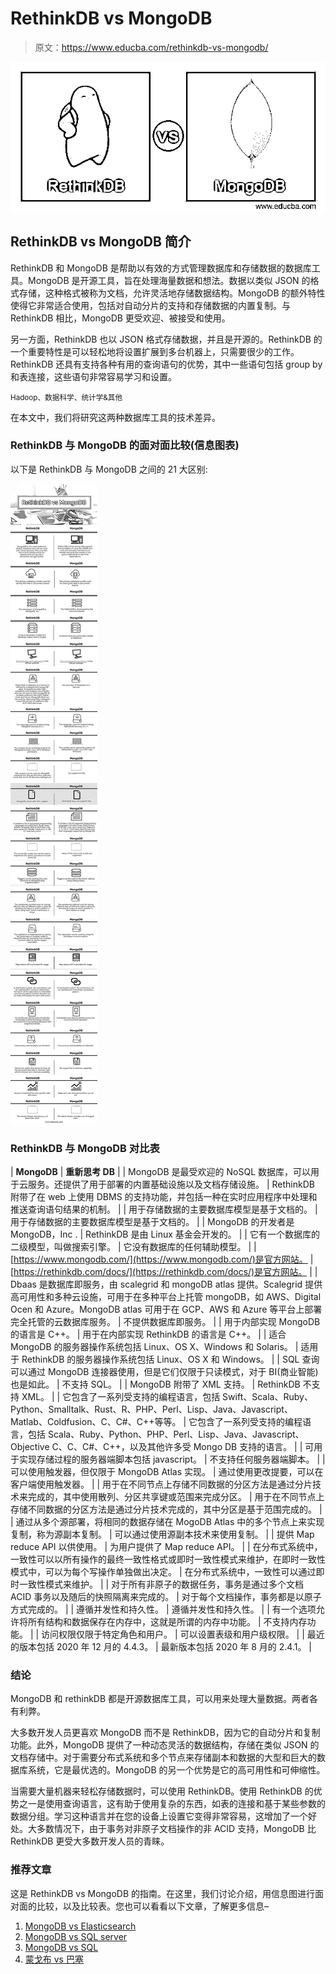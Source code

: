 # RethinkDB vs MongoDB

> 原文：<https://www.educba.com/rethinkdb-vs-mongodb/>

![RethinkDB vs MongoDB](img/f0e069751c0ba3865979d0ae7bfbbeaa.png)



## RethinkDB vs MongoDB 简介

RethinkDB 和 MongoDB 是帮助以有效的方式管理数据库和存储数据的数据库工具。MongoDB 是开源工具，旨在处理海量数据和想法。数据以类似 JSON 的格式存储，这种格式被称为文档，允许灵活地存储数据结构。MongoDB 的额外特性使得它非常适合使用，包括对自动分片的支持和存储数据的内置复制。与 RethinkDB 相比，MongoDB 更受欢迎、被接受和使用。

另一方面，RethinkDB 也以 JSON 格式存储数据，并且是开源的。RethinkDB 的一个重要特性是可以轻松地将设置扩展到多台机器上，只需要很少的工作。RethinkDB 还具有支持各种有用的查询语句的优势，其中一些语句包括 group by 和表连接，这些语句非常容易学习和设置。

<small>Hadoop、数据科学、统计学&其他</small>

在本文中，我们将研究这两种数据库工具的技术差异。

### RethinkDB 与 MongoDB 的面对面比较(信息图表)

以下是 RethinkDB 与 MongoDB 之间的 21 大区别:

![RethinkDB-vs-MongoDB-info](img/b71935e9c45f9f8e0a110a762087e8b7.png)



### **RethinkDB 与 MongoDB** 对比表

| **MongoDB** | **重新思考 DB** |
| MongoDB 是最受欢迎的 NoSQL 数据库，可以用于云服务。还提供了用于部署的内置基础设施以及文档存储设施。 | RethinkDB 附带了在 web 上使用 DBMS 的支持功能，并包括一种在实时应用程序中处理和推送查询语句结果的机制。 |
| 用于存储数据的主要数据库模型是基于文档的。 | 用于存储数据的主要数据库模型是基于文档的。 |
| MongoDB 的开发者是 MongoDB，Inc . | RethinkDB 是由 Linux 基金会开发的。 |
| 它有一个数据库的二级模型，叫做搜索引擎。 | 它没有数据库的任何辅助模型。 |
| [https://www.mongodb.com/](https://www.mongodb.com/)是官方网站。 | [https://rethinkdb.com/docs/](https://rethinkdb.com/docs/)是官方网站。 |
| Dbaas 是数据库即服务，由 scalegrid 和 mongoDB atlas 提供。Scalegrid 提供高可用性和多种云设施，可用于在多种平台上托管 mongoDB，如 AWS、Digital Ocen 和 Azure。MongoDB atlas 可用于在 GCP、AWS 和 Azure 等平台上部署完全托管的云数据库服务。 | 不提供数据库即服务。 |
| 用于内部实现 MongoDB 的语言是 C++。 | 用于在内部实现 RethinkDB 的语言是 C++。 |
| 适合 MongoDB 的服务器操作系统包括 Linux、OS X、Windows 和 Solaris。 | 适用于 RethinkDB 的服务器操作系统包括 Linux、OS X 和 Windows。 |
| SQL 查询可以通过 MongoDB 连接器使用，但是它们仅限于只读模式，对于 BI(商业智能)也是如此。 | 不支持 SQL。 |
| MongoDB 附带了 XML 支持。 | RethinkDB 不支持 XML。 |
| 它包含了一系列受支持的编程语言，包括 Swift、Scala、Ruby、Python、Smalltalk、Rust、R、PHP、Perl、Lisp、Java、Javascript、Matlab、Coldfusion、C、C#、C++等等。 | 它包含了一系列受支持的编程语言，包括 Scala、Ruby、Python、PHP、Perl、Lisp、Java、Javascript、Objective C、C、C#、C++，以及其他许多受 Mongo DB 支持的语言。 |
| 可用于实现存储过程的服务器端脚本包括 javascript。 | 不支持任何服务器端脚本。 |
| 可以使用触发器，但仅限于 MongoDB Atlas 实现。 | 通过使用更改提要，可以在客户端使用触发器。 |
| 用于在不同节点上存储不同数据的分区方法是通过分片技术来完成的，其中使用散列、分区共享键或范围来完成分区。 | 用于在不同节点上存储不同数据的分区方法是通过分片技术完成的，其中分区是基于范围完成的。 |
| 通过从多个源部署，将相同的数据存储在 MogoDB Atlas 中的多个节点上来实现复制，称为源副本复制。 | 可以通过使用源副本技术来使用复制。 |
| 提供 Map reduce API 以供使用。 | 为用户提供了 Map reduce API。 |
| 在分布式系统中，一致性可以以所有操作的最终一致性格式或即时一致性模式来维护，在即时一致性模式中，可以为每个写操作单独做出决定。 | 在分布式系统中，一致性可以通过即时一致性模式来维护。 |
| 对于所有非原子的数据任务，事务是通过多个文档 ACID 事务以及随后的快照隔离来完成的。 | 对于每个文档操作，事务都是以原子方式完成的。 |
| 遵循并发性和持久性。 | 遵循并发性和持久性。 |
| 有一个选项允许将所有结构和数据保存在内存中，这就是所谓的内存中功能。 | 不支持内存功能。 |
| 访问权限仅限于特定角色和用户。 | 可以设置表级和用户级权限。 |
| 最近的版本包括 2020 年 12 月的 4.4.3。 | 最新版本包括 2020 年 8 月的 2.4.1。 |

### 结论

MongoDB 和 rethinkDB 都是开源数据库工具，可以用来处理大量数据。两者各有利弊。

大多数开发人员更喜欢 MongoDB 而不是 RethinkDB，因为它的自动分片和复制功能。此外，MongoDB 提供了一种动态灵活的数据结构，存储在类似 JSON 的文档存储中。对于需要分布式系统和多个节点来存储副本和数据的大型和巨大的数据库系统，它是最优选的。MongoDB 的另一个优势是它的高可用性和可伸缩性。

当需要大量机器来轻松存储数据时，可以使用 RethinkDB。使用 RethinkDB 的优势之一是使用查询语言，这有助于使用复杂的东西，如表的连接和基于某些参数的数据分组。学习这种语言并在您的设备上设置它变得非常容易，这增加了一个好处。大多数情况下，由于事务对非原子文档操作的非 ACID 支持，MongoDB 比 RethinkDB 更受大多数开发人员的青睐。

### 推荐文章

这是 RethinkDB vs MongoDB 的指南。在这里，我们讨论介绍，用信息图进行面对面的比较，以及比较表。您也可以看看以下文章，了解更多信息–

1.  [MongoDB vs Elasticsearch](https://www.educba.com/mongodb-vs-elasticsearch/)
2.  [MongoDB vs SQL server](https://www.educba.com/mongodb-vs-sql-server/)
3.  [MongoDB vs SQL](https://www.educba.com/mongodb-vs-sql/)
4.  [蒙戈布 vs 巴塞](https://www.educba.com/mongodb-vs-hbase/)





